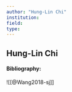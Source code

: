 ```yaml
---
author: "Hung-Lin Chi"
institution:
field:
type:
---
```


## Hung-Lin Chi
#### Bibliography:

![[@Wang2018-sj]]